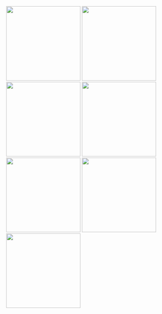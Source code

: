 <img src = "https://www.mysql.com/common/logos/logo-mysql-170x115.png" width ="200" />
<img src = "https://laravel.com/img/logomark.min.svg" width ="200" />
<img src = "https://tailwindcss.com/_next/static/media/tailwindcss-logotype-white.944c5d0ef628083bb316f9b3d643385c86bcdb3d.svg" width ="200" />
<img src = "https://getcomposer.org/img/logo-composer-transparent5.png" width ="200" />
<img src = "https://developers.google.com/static/recaptcha/images/newCaptchaAnchor.gif" width ="200" />
<img src = "https://jquery.com/wp-content/themes/jquery/images/logo-jquery.png" width ="200" />
<img src = "https://a0.awsstatic.com/libra-css/images/logos/aws_logo_smile_1200x630.png" width ="200" />